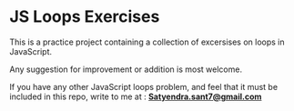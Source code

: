 # JS Loops Exercises

This is a practice project containing a collection of excersises on loops in JavaScript.

Any suggestion for improvement or addition is most welcome.

If you have any other JavaScript loops problem, and feel that it must be included in this repo, write to me at : **Satyendra.sant7@gmail.com**
